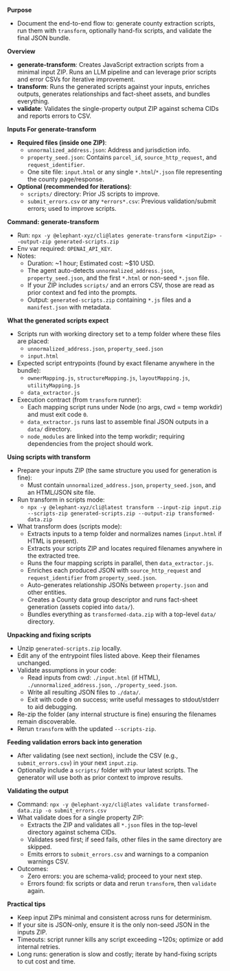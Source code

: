 **Purpose**

- Document the end-to-end flow to: generate county extraction scripts, run them with `transform`, optionally hand-fix scripts, and validate the final JSON bundle.

**Overview**

- **generate-transform**: Creates JavaScript extraction scripts from a minimal input ZIP. Runs an LLM pipeline and can leverage prior scripts and error CSVs for iterative improvement.
- **transform**: Runs the generated scripts against your inputs, enriches outputs, generates relationships and fact-sheet assets, and bundles everything.
- **validate**: Validates the single-property output ZIP against schema CIDs and reports errors to CSV.

**Inputs For generate-transform**

- **Required files (inside one ZIP)**:
  - `unnormalized_address.json`: Address and jurisdiction info.
  - `property_seed.json`: Contains `parcel_id`, `source_http_request`, and `request_identifier`.
  - One site file: `input.html` or any single `*.html`/`*.json` file representing the county page/response.
- **Optional (recommended for iterations)**:
  - `scripts/` directory: Prior JS scripts to improve.
  - `submit_errors.csv` or any `*errors*.csv`: Previous validation/submit errors; used to improve scripts.

**Command: generate-transform**

- Run: `npx -y @elephant-xyz/cli@lates generate-transform <inputZip> --output-zip generated-scripts.zip`
- Env var required: `OPENAI_API_KEY`.
- Notes:
  - Duration: ~1 hour; Estimated cost: ~$10 USD.
  - The agent auto-detects `unnormalized_address.json`, `property_seed.json`, and the first `*.html` or non-seed `*.json` file.
  - If your ZIP includes `scripts/` and an errors CSV, those are read as prior context and fed into the prompts.
  - Output: `generated-scripts.zip` containing `*.js` files and a `manifest.json` with metadata.

**What the generated scripts expect**

- Scripts run with working directory set to a temp folder where these files are placed:
  - `unnormalized_address.json`, `property_seed.json`
  - `input.html`
- Expected script entrypoints (found by exact filename anywhere in the bundle):
  - `ownerMapping.js`, `structureMapping.js`, `layoutMapping.js`, `utilityMapping.js`
  - `data_extractor.js`
- Execution contract (from `transform` runner):
  - Each mapping script runs under Node (no args, cwd = temp workdir) and must exit code `0`.
  - `data_extractor.js` runs last to assemble final JSON outputs in a `data/` directory.
  - `node_modules` are linked into the temp workdir; requiring dependencies from the project should work.

**Using scripts with transform**

- Prepare your inputs ZIP (the same structure you used for generation is fine):
  - Must contain `unnormalized_address.json`, `property_seed.json`, and an HTML/JSON site file.
- Run transform in scripts mode:
  - `npx -y @elephant-xyz/cli@latest transform --input-zip input.zip --scripts-zip generated-scripts.zip --output-zip transformed-data.zip`
- What transform does (scripts mode):
  - Extracts inputs to a temp folder and normalizes names (`input.html` if HTML is present).
  - Extracts your scripts ZIP and locates required filenames anywhere in the extracted tree.
  - Runs the four mapping scripts in parallel, then `data_extractor.js`.
  - Enriches each produced JSON with `source_http_request` and `request_identifier` from `property_seed.json`.
  - Auto-generates relationship JSONs between `property.json` and other entities.
  - Creates a County data group descriptor and runs fact-sheet generation (assets copied into `data/`).
  - Bundles everything as `transformed-data.zip` with a top-level `data/` directory.

**Unpacking and fixing scripts**

- Unzip `generated-scripts.zip` locally.
- Edit any of the entrypoint files listed above. Keep their filenames unchanged.
- Validate assumptions in your code:
  - Read inputs from cwd: `./input.html` (if HTML), `./unnormalized_address.json`, `./property_seed.json`.
  - Write all resulting JSON files to `./data/`.
  - Exit with code `0` on success; write useful messages to stdout/stderr to aid debugging.
- Re-zip the folder (any internal structure is fine) ensuring the filenames remain discoverable.
- Rerun `transform` with the updated `--scripts-zip`.

**Feeding validation errors back into generation**

- After validating (see next section), include the CSV (e.g., `submit_errors.csv`) in your next `input.zip`.
- Optionally include a `scripts/` folder with your latest scripts. The generator will use both as prior context to improve results.

**Validating the output**

- Command: `npx -y @elephant-xyz/cli@lates validate transformed-data.zip -o submit_errors.csv`
- What validate does for a single property ZIP:
  - Extracts the ZIP and validates all `*.json` files in the top-level directory against schema CIDs.
  - Validates seed first; if seed fails, other files in the same directory are skipped.
  - Emits errors to `submit_errors.csv` and warnings to a companion warnings CSV.
- Outcomes:
  - Zero errors: you are schema-valid; proceed to your next step.
  - Errors found: fix scripts or data and rerun `transform`, then `validate` again.

**Practical tips**

- Keep input ZIPs minimal and consistent across runs for determinism.
- If your site is JSON-only, ensure it is the only non-seed JSON in the inputs ZIP.
- Timeouts: script runner kills any script exceeding ~120s; optimize or add internal retries.
- Long runs: generation is slow and costly; iterate by hand-fixing scripts to cut cost and time.
